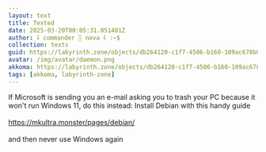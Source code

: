 ```yaml
---
layout: text
title: Texted
date: 2025-03-20T00:05:31.051401Z
author: ⸸ commander ░ nova ⸸ :~$
collection: texts
guid: https://labyrinth.zone/objects/db264120-c1f7-4506-b160-109ac678b6a8
avatar: /img/avatar/daemon.png
akkoma: https://labyrinth.zone/objects/db264120-c1f7-4506-b160-109ac678b6a8
tags: [akkoma, labyrinth-zone]
---
```


<p>If Microsoft is sending you an e-mail asking you to trash your PC because it won't run Windows 11, do this instead: Install Debian with this handy guide<br><br><a href="https://mkultra.monster/pages/debian/" rel="ugc">https://mkultra.monster/pages/debian/</a><br><br>and then never use Windows again</p>